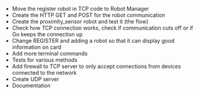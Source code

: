 - Move the register robot in TCP code to Robot Manager
- Create the HTTP GET and POST for the robot communication
- Create the proximity_sensor robot and test it (the flow)
- Check how TCP connection works, check if communication cuts off or if Go keeps the connection up
- Change REGISTER and adding a robot so that it can display good information on card
- Add more terminal commands
- Tests for various methods
- Add firewall to TCP server to only accept connections from devices connected to the network
- Create UDP server
- Documentation